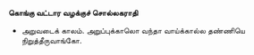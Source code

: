 **கொங்கு வட்டார வழக்குச் சொல்லகராதி**
- அறுவடைக் காலம். அறுப்புக்காலொ வந்தா வாய்க்கால்ல தண்ணியெ நிறுத்தீருவாங்கோ.

